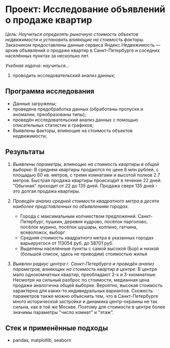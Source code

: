 ﻿# Проект: Исследование объявлений о продаже квартир

*Цель: Научиться определять рыночную стоимость объектов недвижимости и установить влияющие на стоимость факторы.*
Заказчиком предоставлены данные сервиса Яндекc.Недвижимость — архив объявлений о продаже квартир в Санкт-Петербурге и соседних населённых пунктах за несколько лет.

*Учебная задача: научиться...*
1. проводить исследовательский анализ данных;

## Программа исследования
- Данные загружены;
- проведена предобработка данных (обработаны пропуски и аномалии, преобразованы типы);
- проведён исследовательский анализ данных с помощью описательных статистик и графиков;
- Выявлены факторы, влияющие на стоимость объектов недвижимости;

## Результаты
1. *Выявлены параметры, влияющие на стоимость квартиры в общей выборке:* В среднем квартиры продаются по цене 6 млн рублей, с площадью 60 кв. метров, с тремя комнатами и высотой полков 2.7 метров. Быстрая продажа квартиры происходит в течение 22 дней. "Обычная" проходит от 22 до 135 дней. Продажа сверх 135 дней - это долгая продажа квартиры.

2. *Проведён анализ средней стоимости квадратного метра в десяти наиболее представленных по объявлениям городах.*
	- Города с максимальным колчиеством предложений: Санкт-Петербург, пушкин, деревня кудрово, посёлок парголово, посёлок мурино, посёлок шушары, колпино, гатчина, всеволожск, выборг
	- Средняя стоимость квадратного метра в указанных городах варьируетося от 113054 руб. до 58701 руб.
	- Выделены населённые пункты с самой высокой (Бор) и низкой (большой список, здесь не приводим) стоимостью жилья

3. *Выявлен радиус центра г. Санкт-Петербурга и проведён анализ параметров, влияющих на стоимость квартир в центре:*
	В центре мало однокомнатных квартир, преобладают 2-х и 3-хкомнатные. Несмотря на сильный разброс по стоимости, медианная цена продажи аналогична общей выборке. Вероятно, высокая стоимость характерна для каких-то индивидуальных вариантов.
	Схожесть параметров также можно объяснить тем, что в Санкт-Петербурге много исторической застройки и динамика центр-окраины не так сильна, как в той же Москве. Поэтому для стоимости в центре более значимы параметры "число комнат" и "этаж".

## Стек и применённые подходы
* pandas, matplotlib, seaborn